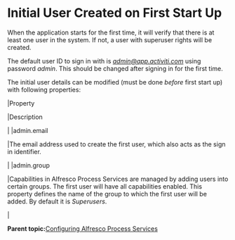# Initial User Created on First Start Up

When the application starts for the first time, it will verify that there is at least one user in the system. If not, a user with superuser rights will be created.

The default user ID to sign in with is *admin@app.activiti.com* using password *admin*. This should be changed after signing in for the first time.

The initial user details can be modified \(must be done *before* first start up\) with following properties:

|Property

|Description

|
|admin.email

|The email address used to create the first user, which also acts as the sign in identifier.

|
|admin.group

|Capabilities in Alfresco Process Services are managed by adding users into certain groups. The first user will have all capabilities enabled. This property defines the name of the group to which the first user will be added. By default it is *Superusers*.

|

**Parent topic:**[Configuring Alfresco Process Services](../topics/administration_application_config.md)

